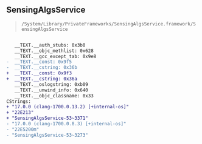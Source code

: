 ## SensingAlgsService

> `/System/Library/PrivateFrameworks/SensingAlgsService.framework/SensingAlgsService`

```diff

   __TEXT.__auth_stubs: 0x3b0
   __TEXT.__objc_methlist: 0x628
   __TEXT.__gcc_except_tab: 0x9e8
-  __TEXT.__const: 0x9f5
-  __TEXT.__cstring: 0x36b
+  __TEXT.__const: 0x9f3
+  __TEXT.__cstring: 0x36a
   __TEXT.__oslogstring: 0xb09
   __TEXT.__unwind_info: 0x640
   __TEXT.__objc_classname: 0x33
CStrings:
+ "17.0.0 (clang-1700.0.13.2) [+internal-os]"
+ "22E213"
+ "SensingAlgsService-53~3371"
- "17.0.0 (clang-1700.0.8.3) [+internal-os]"
- "22E5200m"
- "SensingAlgsService-53~3273"

```
